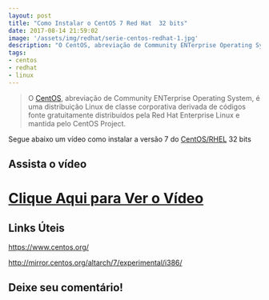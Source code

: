 ```yaml
---
layout: post
title: "Como Instalar o CentOS 7 Red Hat  32 bits"
date: 2017-08-14 21:59:02
image: '/assets/img/redhat/serie-centos-redhat-1.jpg'
description: "O CentOS, abreviação de Community ENTerprise Operating System, é uma distribuição Linux de classe corporativa derivada de códigos fonte gratuitamente distribuídos pela Red Hat Enterprise Linux e mantida pelo CentOS Project."
tags:
- centos
- redhat
- linux
---
```


> O [CentOS](https://www.centos.org/), abreviação de Community ENTerprise Operating System, é uma distribuição Linux de classe corporativa derivada de códigos fonte gratuitamente distribuídos pela Red Hat Enterprise Linux e mantida pelo CentOS Project.

Segue abaixo um vídeo como instalar a versão 7 do [CentOS/RHEL](https://www.centos.org/) 32 bits

## Assista o vídeo

# [Clique Aqui para Ver o Vídeo](https://www.youtube.com/watch?v=IB_LX7pRm4o)


## Links Úteis

<https://www.centos.org/>

<http://mirror.centos.org/altarch/7/experimental/i386/>

## Deixe seu comentário!

<script async src="https://pagead2.googlesyndication.com/pagead/js/adsbygoogle.js"></script>

<!-- Informat -->
<ins class="adsbygoogle"
 style="display:block"
 data-ad-client="ca-pub-2838251107855362"
 data-ad-slot="2327980059"
 data-ad-format="auto"
 data-full-width-responsive="true"></ins>

<script>
(adsbygoogle = window.adsbygoogle || []).push({});
</script>




